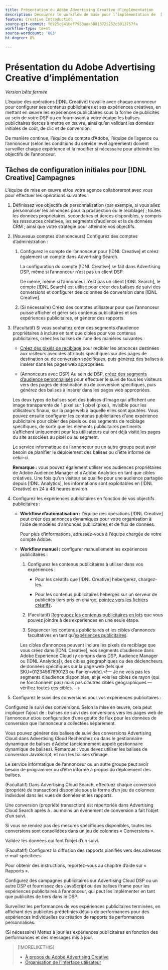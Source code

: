```yaml
---
title: Présentation du Adobe Advertising Creative d’implémentation
description: Découvrez le workflow de base pour l’implémentation de  [!DNL Creative].
feature: Creative Introduction
source-git-commit: fd925c641bef7953aea50813725252c3913757fa
workflow-type: tm+mt
source-wordcount: '863'
ht-degree: 0%

---
```


# Présentation du Adobe Advertising Creative d’implémentation

*Version bêta fermée*

<!-- CLARIFY HOW "ad" and "creative" are delineated, if they are. If they're not, why do we have different terms scattered around? -->

L’équipe des opérations [!DNL Creative] travaille avec chaque annonceur pour configurer ses contenus publicitaires et ses expériences créatives, en mettant en œuvre les expériences publicitaires sous la forme de publicités au sein de votre DSP ou en fournissant à votre équipe les balises publicitaires tierces à mettre en œuvre, ainsi qu’en validant les données initiales de coût, de clic et de conversion.

De manière continue, l’équipe du compte d’Adobe, l’équipe de l’agence ou l’annonceur (selon les conditions du service level agreement) doivent surveiller chaque expérience et la modifier si nécessaire pour atteindre les objectifs de l’annonceur.

## Tâches de configuration initiales pour [!DNL Creative] Campagnes <!-- Experiences? "Campaigns" may be confusing now. -->

L’équipe de mise en œuvre et/ou votre agence collaboreront avec vous pour effectuer les opérations suivantes :

1. Définissez vos objectifs de personnalisation (par exemple, si vous allez personnaliser les annonces pour la prospection ou le reciblage) ; toutes les données propriétaires, secondaires et tierces disponibles, y compris les ressources créatives, les segments d’audience et la <!-- used how/where? --> de données CRM ; ainsi que votre stratégie pour atteindre vos objectifs.

1. (Nouveaux comptes d’annonceurs) Configurez des comptes d’administration :

   1. Configurez le compte de l’annonceur pour [!DNL Creative]<!-- and/or DSP? --> et créez également un compte dans Advertising Search.

      La configuration du compte [!DNL Creative] se fait dans Advertising DSP, même si l’annonceur n’est pas un client DSP.

      De même, même si l’annonceur n’est pas un client [!DNL Search], le compte [!DNL Search] est utilisé pour créer des balises de suivi des conversions et configurer des colonnes de conversion dans [!DNL Creative].

   1. (Si nécessaire) Créez des comptes utilisateur pour que l’annonceur puisse afficher et gérer ses contenus publicitaires et ses expériences publicitaires, et générer des rapports.

1. (Facultatif) Si vous souhaitez créer des segments d’audience propriétaires à inclure en tant que cibles pour vos contenus publicitaires, créez les balises de l’une des manières suivantes :

   * [Créez des pixels de reciblage](/help/creative/pixels/retargeting-pixel-manage.md) pour recibler les annonces destinées aux visiteurs avec des attributs spécifiques sur des pages de destination ou de conversion spécifiques, puis générez des balises à insérer dans les pages web appropriées.

   * (Annonceurs avec DSP) Au sein de DSP, [créez des segments d’audience personnalisés](/help/dsp/audiences/custom-segment-create.md) pour effectuer le suivi de tous les visiteurs vers des pages de destination ou de conversion spécifiques, puis générez des balises à insérer dans les pages web appropriées.

   Les deux types de balises sont des balises d’image qui affichent une image transparente de 1 pixel sur 1 pixel (pixel), invisible pour les utilisateurs finaux, sur la page web à laquelle elles sont ajoutées. Vous pouvez ensuite configurer les contenus publicitaires d’une expérience publicitaire pour cibler des pixels ou des segments de reciblage spécifiques, de sorte que les éléments publicitaires pertinents s’affichent uniquement pour les utilisateurs qui ont déjà visité les pages du site associées au pixel ou au segment.

   Le service informatique de l’annonceur ou un autre groupe peut avoir besoin de planifier le déploiement des balises ou d’être informé de celui-ci.

   **Remarque :** vous pouvez également utiliser vos audiences propriétaires de Adobe Audience Manager et d’Adobe Analytics en tant que cibles créatives. Une fois qu’un visiteur se qualifie pour une audience partagée depuis [!DNL Analytics], les informations sont exploitables en [!DNL Creative] en 24 à 48 heures environ. <!--Still true? And what about AAM and DSP? -->

1. Configurez les expériences publicitaires en fonction de vos objectifs publicitaires :

   * **Workflow d’automatisation :** l’équipe des opérations [!DNL Creative] peut créer des annonces dynamiques pour votre organisation à l’aide de modèles d’annonces publicitaires et de flux de données.

     Pour plus d’informations, adressez-vous à l’équipe chargée de votre compte Adobe.

     <!-- LATER, in a later phase: (Advertisers with Adobe Experience Manager; optional) Configure access to image assets in the Experience Manager account. -->

   * **Workflow manuel :** configurer manuellement les expériences publicitaires :

      1. Configurez les contenus publicitaires à utiliser dans vos expériences :

         * Pour les créatifs que [!DNL Creative] hébergerez, chargez-les.<!-- Add x-ref and reword if necessary to cover all cases -->

         * Pour les contenus publicitaires hébergés sur un serveur de publicités tiers pris en charge, [pointez vers les fichiers créatifs](/help/creative/creative-libraries/creative-third-party-manage.md).

      1. (Facultatif) [Regroupez les contenus publicitaires en lots](/help/creative/creative-libraries/bundle-manage.md) que vous pouvez joindre à des expériences en une seule étape.

      1. Séquencer les contenus publicitaires et les cibles d’annonces facultatives en tant qu’[expériences publicitaires](/help/creative/experiences/experience-about.md).<!-- maybe change x-ref once that chapter is done -->

     Les cibles d’annonces peuvent inclure les pixels de reciblage que vous créez dans [!DNL Creative], vos segments d’audience dans Adobe Experience Cloud (y compris dans DSP, Audience Manager ou [!DNL Analytics]), des cibles géographiques ou des déclencheurs de données spécifiques sur la page web (tels que SKU=01234567890123 ou Panier=vide).&lt;!— Je ne vois pas les segments d’audience disponibles, et je vois les cibles de rayon (qui ne fonctionnent pas) mais pas d’autres cibles géographiques — vérifiez toutes ces cibles. —>

1. Configurez le suivi des conversions pour vos expériences publicitaires :


Configurez le suivi des conversions. Selon la mise en œuvre, cela peut impliquer l’ajout de :
balises de suivi des conversions vers les pages web de l’annonceur et/ou configuration d’une
goutte de flux pour les données de conversion que l’annonceur a collectées séparément.


Vous pouvez générer des balises de suivi des conversions Advertising Cloud dans Advertising Cloud
Recherchez ou dans le gestionnaire dynamique de balises d’Adobe (anciennement appelé gestionnaire dynamique de balises).
Remarque : vous devez utiliser les balises de conversion JavaScript, et non les balises d’image.


Le service informatique de l’annonceur ou un autre groupe peut avoir besoin de programmer ou d’être informé
à propos du déploiement des balises.


(Facultatif) Dans Advertising Cloud Search, effectuez chaque conversion (propriété de transaction)
disponible sous la forme d’un jeu de colonnes individuel dans les vues de données et les rapports.


Une conversion (propriété transaction) est répertoriée dans Advertising Cloud Search après à .
au moins un événement de conversion a fait l’objet d’un suivi.


Si vous ne rendez pas des mesures spécifiques disponibles, toutes les conversions sont consolidées
dans un jeu de colonnes « Conversions ».


Validez les données qui font l’objet d’un suivi.


(Facultatif) Configurez la diffusion des rapports planifiés vers des adresses e-mail spécifiées.


Pour obtenir des instructions, reportez-vous au chapitre d’aide sur « Rapports ».


Configurez des campagnes publicitaires sur Advertising Cloud DSP ou un autre DSP et fournissez des JavaScript
ou des balises iframe pour les expériences publicitaires à l’annonceur, qui peut les implémenter en tant que
publicités de tiers dans le DSP.


Surveillez les performances de vos expériences publicitaires terminées, en affichant des publicités prédéfinies
détails de performances pour des expériences individuelles ou création de rapports de performances personnalisés.


(Si nécessaire) Mettez à jour les expériences publicitaires en fonction des performances et des messages mis à jour.






>[!MORELIKETHIS]
>
>* [À propos du Adobe Advertising Creative ](/help/creative/introduction/creative-about.md)
>* [Organisation de l’interface utilisateur](/help/creative/introduction/ui.md)
